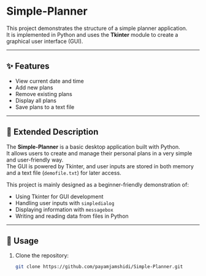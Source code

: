 # Simple-Planner

This project demonstrates the structure of a simple planner application.  
It is implemented in Python and uses the **Tkinter** module to create a graphical user interface (GUI).

---

## ✨ Features
- View current date and time
- Add new plans
- Remove existing plans
- Display all plans
- Save plans to a text file

---

## 📖 Extended Description
The **Simple-Planner** is a basic desktop application built with Python.  
It allows users to create and manage their personal plans in a very simple and user-friendly way.  
The GUI is powered by Tkinter, and user inputs are stored in both memory and a text file (`demofile.txt`) for later access.  

This project is mainly designed as a beginner-friendly demonstration of:
- Using Tkinter for GUI development
- Handling user inputs with `simpledialog`
- Displaying information with `messagebox`
- Writing and reading data from files in Python

---

## 🚀 Usage
1. Clone the repository:
   ```bash
   git clone https://github.com/payamjamshidi/Simple-Planner.git
